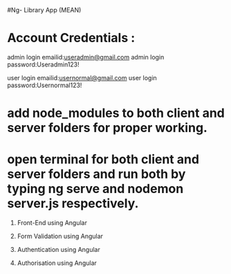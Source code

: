 #Ng- Library App (MEAN)

# Account Credentials :
admin login emailid:useradmin@gmail.com
admin login password:Useradmin123!

user login emailid:usernormal@gmail.com
user login password:Usernormal123!

# add node_modules to both client and server folders for proper working.
# open terminal for both client and server folders and run both by typing ng serve and nodemon server.js respectively.

1. Front-End using Angular

2. Form Validation using Angular

3. Authentication using Angular

4. Authorisation using Angular







